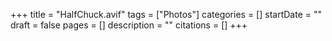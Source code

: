 +++
title = "HalfChuck.avif"
tags = ["Photos"]
categories = []
startDate = ""
draft = false
pages = []
description = ""
citations = []
+++
